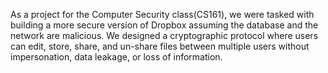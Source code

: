 As a project for the Computer Security class(CS161), we were tasked with building a more secure version of Dropbox assuming the database and the network are malicious. We designed a cryptographic protocol where users can edit, store, share, and un-share files between multiple users without impersonation, data leakage, or loss of information.
